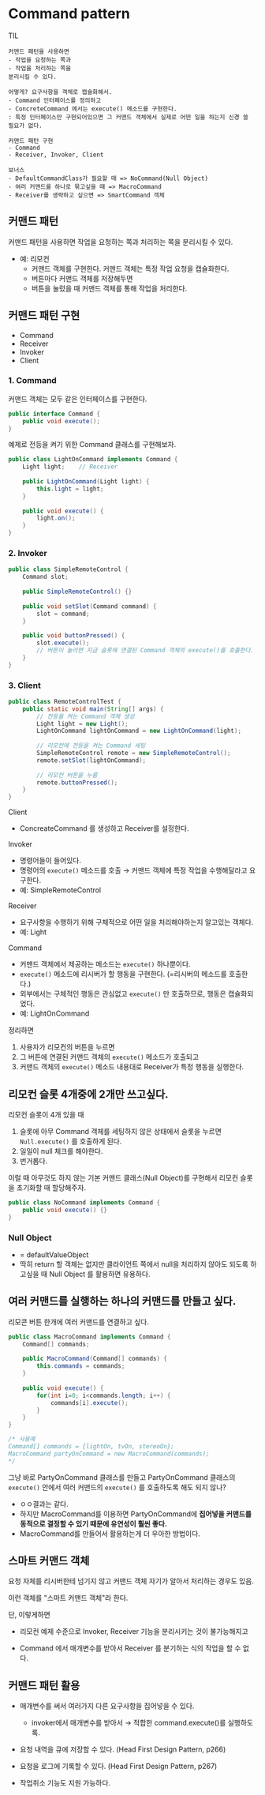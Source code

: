 #  Command pattern

TIL

```
커맨드 패턴을 사용하면
- 작업을 요청하는 쪽과
- 작업을 처리하는 쪽을 
분리시킬 수 있다.

어떻게? 요구사항을 객체로 캡슐화해서.
- Command 인터페이스를 정의하고
- ConcreteCommand 에서는 execute() 메소드를 구현한다.
: 특정 인터페이스만 구현되어있으면 그 커맨드 객체에서 실제로 어떤 일을 하는지 신경 쓸 필요가 없다.

커맨드 패턴 구현
- Command
- Receiver, Invoker, Client

보너스
- DefaultCommandClass가 필요할 때 => NoCommand(Null Object)
- 여러 커맨드를 하나로 묶고싶을 때 => MacroCommand
- Receiver를 생략하고 싶으면 => SmartCommand 객체
```



## 커맨드 패턴

커맨드 패턴을 사용하면 작업을 요청하는 쪽과 처리하는 쪽을 분리시킬 수 있다.

* 예: 리모컨
  * 커맨드 객체를 구현한다. 커맨드 객체는 특정 작업 요청을 캡슐화한다.
  * 버튼마다 커맨드 객체를 저장해두면
  * 버튼을 눌렀을 때 커맨드 객체를 통해 작업을 처리한다.



## 커맨드 패턴 구현

- Command
- Receiver
- Invoker
- Client
  

### 1. Command 

커맨드 객체는 모두 같은 인터페이스를 구현한다.

```java
public interface Command {
	public void execute();
}
```

예제로 전등을 켜기 위한 Command 클래스를 구현해보자.

```java
public class LightOnCommand implements Command {
    Light light;	// Receiver
    
    public LightOnCommand(Light light) {
        this.light = light;
    }
    
    public void execute() {
        light.on();
    }
}
```

### 2. Invoker

```java
public class SimpleRemoteControl { 
	Command slot;
    
    public SimpleRemoteControl() {}
    
    public void setSlot(Command command) {
        slot = command;
    }
    
    public void buttonPressed() {
        slot.execute();
        // 버튼이 눌리면 지금 슬롯에 연결된 Command 객체의 execute()를 호출한다.
    }
}
```

### 3. Client

```java
public class RemoteControlTest {
    public static void main(String[] args) {
		// 전등을 켜는 Command 객체 생성
        Light light = new Light();
        LightOnCommand lightOnCommand = new LightOnCommand(light);
        
        // 리모컨에 전등을 켜는 Command 세팅
        SimpleRemoteControl remote = new SimpleRemoteControl();
        remote.setSlot(lightOnCommand);
        
        // 리모컨 버튼을 누름
        remote.buttonPressed();
    }
}
```



Client

* ConcreateCommand 를 생성하고 Receiver를 설정한다.

Invoker

* 명령어들이 들어있다.
* 명령어의 `execute()` 메소드를 호출 → 커맨드 객체에 특정 작업을 수행해달라고 요구한다.
* 예: SimpleRemoteControl

Receiver

* 요구사항을 수행하기 위해 구체적으로 어떤 일을 처리해야하는지 알고있는 객체다.
* 예: Light

Command

- 커맨드 객체에서 제공하는 메소드는 `execute()` 하나뿐이다.
- `execute()` 메소드에 리시버가 할 행동을 구현한다. (=리시버의 메소드를 호출한다.)
- 외부에서는 구체적인 행동은 관심없고 `execute()` 만 호출하므로, 행동은 캡슐화되었다.
- 예: LightOnCommand
  

정리하면

1. 사용자가 리모컨의 버튼을 누르면
2. 그 버튼에 연결된 커맨드 객체의 `execute()` 메소드가 호출되고
3. 커맨드 객체의 `execute()` 메소드 내용대로 Receiver가 특정 행동을 실행한다.



## 리모컨 슬롯 4개중에 2개만 쓰고싶다.

리모컨 슬롯이 4개 있을 때 

1. 슬롯에 아무 Command 객체를 세팅하지 않은 상태에서 슬롯을 누르면 `Null.execute()` 를 호출하게 된다.
2. 일일이 null 체크를 해야한다.
3. 번거롭다.

이럴 때 아무것도 하지 않는 기본 커맨드 클래스(Null Object)를 구현해서 리모컨 슬롯을 초기화할 때 할당해주자.

```java
public class NoCommand implements Command {
    public void execute() {}
}
```



### Null Object

* = defaultValueObject
* 딱히 return 할 객체는 없지만 클라이언트 쪽에서 null을 처리하지 않아도 되도록 하고싶을 때 Null Object 를 활용하면 유용하다.



## 여러 커맨드를 실행하는 하나의 커맨드를 만들고 싶다.

리모콘 버튼 한개에 여러 커맨드를 연결하고 싶다.

```java
public class MacroCommand implements Command {
    Command[] commands;
    
    public MacroCommand(Command[] commands) {
        this.commands = commands;
    }
    
    public void execute() {
        for(int i=0; i<commands.length; i++) {
            commands[i].execute();
        }
    }
}

/* 사용예
Command[] commands = {lightOn, tvOn, stereoOn};
MacroCommand partyOnCommand = new MacroCommand(commands);
*/
```

그냥 바로 PartyOnCommand 클래스를 만들고 PartyOnCommand 클래스의 `execute()` 안에서 여러 커맨드의 `execute()` 를 호출하도록 해도 되지 않나?

* ㅇㅇ결과는 같다. 
* 하지만 MacroCommand를 이용하면 PartyOnCommand에 **집어넣을 커맨드를 동적으로 결정할 수 있기 때문에 유연성이 훨씬 좋다.**
* MacroCommand를 만들어서 활용하는게 더 우아한 방법이다.



## 스마트 커맨드 객체

요청 자체를 리시버한테 넘기지 않고 커맨드 객체 자기가 알아서 처리하는 경우도 있음.

이런 객체를 "스마트 커맨드 객체"라 한다.



단, 이렇게하면

* 리모컨 예제 수준으로 Invoker, Receiver 기능을 분리시키는 것이 불가능해지고

* Command 에서 매개변수를 받아서 Receiver 를 분기하는 식의 작업을 할 수 없다.



## 커맨드 패턴 활용

- 매개변수를 써서 여러가지 다른 요구사항을 집어넣을 수 있다.
  - invoker에서 매개변수를 받아서 → 적합한 command.execute()를 실행하도록.

- 요청 내역을 큐에 저장할 수 있다. (Head First Design Pattern, p266)
- 요청을 로그에 기록할 수 있다. (Head First Design Pattern, p267)
- 작업취소 기능도 지원 가능하다.